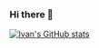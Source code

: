 ### Hi there 👋

<!--
**kuchmenko/kuchmenko** is a ✨ _special_ ✨ repository because its `README.md` (this file) appears on your GitHub profile.

Here are some ideas to get you started:

- 🔭 I’m currently working on ...
- 🌱 I’m currently learning ...
- 👯 I’m looking to collaborate on ...
- 🤔 I’m looking for help with ...
- 💬 Ask me about ...
- 📫 How to reach me: ...
- 😄 Pronouns: ...
- ⚡ Fun fact: ...
-->


[![Ivan's GitHub stats](https://github-readme-stats-roan-five-64.vercel.app/api?username=kuchmenko&count_private=true&show_icons=true)](https://github.com/anuraghazra/github-readme-stats)
